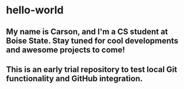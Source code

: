 # hello-world

## My name is Carson, and I'm a CS student at Boise State. Stay tuned for cool developments and awesome projects to come!

## This is an early trial repository to test local Git functionality and GitHub integration.

